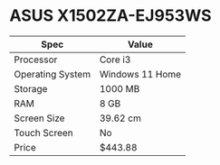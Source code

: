# ASUS X1502ZA-EJ953WS

| Spec | Value |
|---|---|
| Processor | Core i3 |
| Operating System | Windows 11 Home |
| Storage | 1000 MB |
| RAM | 8 GB |
| Screen Size | 39.62 cm |
| Touch Screen | No |
| Price | $443.88 |

